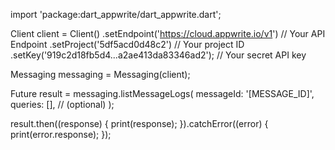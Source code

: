 import 'package:dart_appwrite/dart_appwrite.dart';

Client client = Client()
  .setEndpoint('https://cloud.appwrite.io/v1') // Your API Endpoint
  .setProject('5df5acd0d48c2') // Your project ID
  .setKey('919c2d18fb5d4...a2ae413da83346ad2'); // Your secret API key

Messaging messaging = Messaging(client);

Future result = messaging.listMessageLogs(
  messageId: '[MESSAGE_ID]',
  queries: [], // (optional)
);

result.then((response) {
  print(response);
}).catchError((error) {
  print(error.response);
});
